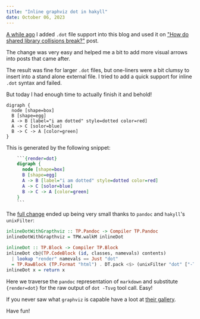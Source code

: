 ```yaml
---
title: "Inline graphviz dot in hakyll"
date: October 06, 2023
---
```


[A while ago](https://github.com/trofi/trofi.github.io.gen/commit/0872d9dc50c9d15b50ceda16d408a45e5655c913)
I added `.dot` file support into this blog and used it on
["How do shared library collisions break?"](/posts/248-how-do-shared-library-collisions-break.html)
post.

The change was very easy and helped me a bit to add more visual arrows
into posts that came after.

The result was fine for larger `.dot` files, but one-liners were a bit
clumsy to insert into a stand alone external file. I tried to add a
quick support for inline `.dot` syntax and failed.

But today I had enough time to actually finish it and behold!


```{render=dot}
digraph {
  node [shape=box]
  B [shape=egg]
  A -> B [label="i am dotted" style=dotted color=red]
  A -> C [solor=blue]
  B -> C -> A [color=green]
}
```

This is generated by the following snippet:

```dot
    ```{render=dot}
    digraph {
      node [shape=box]
      B [shape=egg]
      A -> B [label="i am dotted" style=dotted color=red]
      A -> C [solor=blue]
      B -> C -> A [color=green]
    }
    ```
```

The [full change](https://github.com/trofi/trofi.github.io.gen/commit/1329f12fb75572007cc7dcdc0f980fdd7ba176d7)
ended up being very small thanks to `pandoc` and `hakyll`'s `unixFilter`:

```haskell
inlineDotWithGrapthviz :: TP.Pandoc -> Compiler TP.Pandoc
inlineDotWithGrapthviz = TPW.walkM inlineDot

inlineDot :: TP.Block -> Compiler TP.Block
inlineDot cb@(TP.CodeBlock (id, classes, namevals) contents)
  | lookup "render" namevals == Just "dot"
  = TP.RawBlock (TP.Format "html") . DT.pack <$> (unixFilter "dot" ["-Tsvg"] (DT.unpack contents))
inlineDot x = return x
```

Here we traverse the `pandoc` representation of `markdown` and substitute
`{render=dot}` for the raw output of `dot -Tsvg` tool call. Easy!

If you never saw what `graphviz` is capable have a loot at
[their gallery](ihttps://graphviz.org/gallery/).

Have fun!
